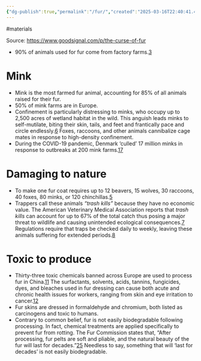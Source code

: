 ```yaml
---
{"dg-publish":true,"permalink":"/fur/","created":"2025-03-16T22:40:41.470+00:00","updated":"2025-09-28T23:53:30.396+01:00"}
---
```


#materials 

Source: https://www.goodsignal.com/p/the-curse-of-fur
- 90% of animals used for fur come from factory farms.[3](https://www.goodsignal.com/p/the-curse-of-fur#footnote-3-147394111)
# Mink
- Mink is the most farmed fur animal, accounting for 85% of all animals raised for their fur.
- 50% of mink farms are in Europe.
- Confinement is particularly distressing to minks, who occupy up to 2,500 acres of wetland habitat in the wild. This anguish leads minks to self-mutilate, biting their skin, tails, and feet and frantically pace and circle endlessly.[6](https://www.goodsignal.com/p/the-curse-of-fur#footnote-6-147394111) Foxes, raccoons, and other animals cannibalize cage mates in response to high-density confinement.
- During the COVID-19 pandemic, Denmark ‘culled’ 17 million minks in response to outbreaks at 200 mink farms.[17](https://www.goodsignal.com/p/the-curse-of-fur#footnote-17-147394111)
# Damaging to nature
- To make one fur coat requires up to 12 beavers, 15 wolves, 30 raccoons, 40 foxes, 80 minks, or 120 chinchillas.[5](https://www.goodsignal.com/p/the-curse-of-fur#footnote-5-147394111)
- Trappers call these animals *“trash kills”* because they have no economic value. The American Veterinary Medical Association reports that *trash kills* can account for up to 67% of the total catch thus posing a major threat to wildlife and causing unintended ecological consequences.[7](https://www.goodsignal.com/p/the-curse-of-fur#footnote-7-147394111) Regulations require that traps be checked daily to weekly, leaving these animals suffering for extended periods.[8](https://www.goodsignal.com/p/the-curse-of-fur#footnote-8-147394111)
# Toxic to produce
- Thirty-three toxic chemicals banned across Europe are used to process fur in China.[11](https://www.goodsignal.com/p/the-curse-of-fur#footnote-11-147394111) The surfactants, solvents, acids, tannins, fungicides, dyes, and bleaches used in fur dressing can cause both acute and chronic health issues for workers, ranging from skin and eye irritation to cancer.[12](https://www.goodsignal.com/p/the-curse-of-fur#footnote-12-147394111)
- Fur skins are dressed in formaldehyde and chromium, both listed as carcinogens and toxic to humans.
- Contrary to common belief, fur is not easily biodegradable following processing. In fact, chemical treatments are applied specifically to prevent fur from rotting. The Fur Commission states that, “After processing, fur pelts are soft and pliable, and the natural beauty of the fur will last for decades.”[25](https://www.goodsignal.com/p/the-curse-of-fur#footnote-25-147394111) Needless to say, something that will ‘last for decades’ is not easily biodegradable.